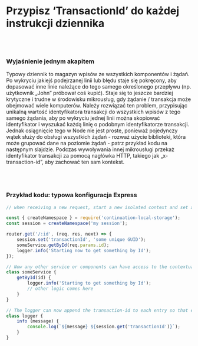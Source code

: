 # Przypisz ‘TransactionId’ do każdej instrukcji dziennika

<br/><br/>

### Wyjaśnienie jednym akapitem

Typowy dziennik to magazyn wpisów ze wszystkich komponentów i żądań. Po wykryciu jakiejś podejrzanej linii lub błędu staje się pokręcony, aby dopasować inne linie należące do tego samego określonego przepływu (np. użytkownik „John” próbował coś kupić). Staje się to jeszcze bardziej krytyczne i trudne w środowisku mikrousług, gdy żądanie / transakcja może obejmować wiele komputerów. Należy rozwiązać ten problem, przypisując unikalną wartość identyfikatora transakcji do wszystkich wpisów z tego samego żądania, aby po wykryciu jednej linii można skopiować identyfikator i wyszukać każdą linię o podobnym identyfikatorze transakcji. Jednak osiągnięcie tego w Node nie jest proste, ponieważ pojedynczy wątek służy do obsługi wszystkich żądań - rozważ użycie biblioteki, która może grupować dane na poziomie żądań - patrz przykład kodu na następnym slajdzie. Podczas wywoływania innej mikrousługi przekaż identyfikator transakcji za pomocą nagłówka HTTP, takiego jak „x-transaction-id”, aby zachować ten sam kontekst.

<br/><br/>

### Przykład kodu: typowa konfiguracja Express

```javascript
// when receiving a new request, start a new isolated context and set a transaction Id. The following example is using the npm library continuation-local-storage to isolate requests

const { createNamespace } = require('continuation-local-storage');
const session = createNamespace('my session');

router.get('/:id', (req, res, next) => {
    session.set('transactionId', 'some unique GUID');
    someService.getById(req.params.id);
    logger.info('Starting now to get something by Id');
});

// Now any other service or components can have access to the contextual, per-request, data
class someService {
    getById(id) {
        logger.info('Starting to get something by Id');
        // other logic comes here
    }
}

// The logger can now append the transaction-id to each entry so that entries from the same request will have the same value
class logger {
    info (message) {
        console.log(`${message} ${session.get('transactionId')}`);
    }
}
```

